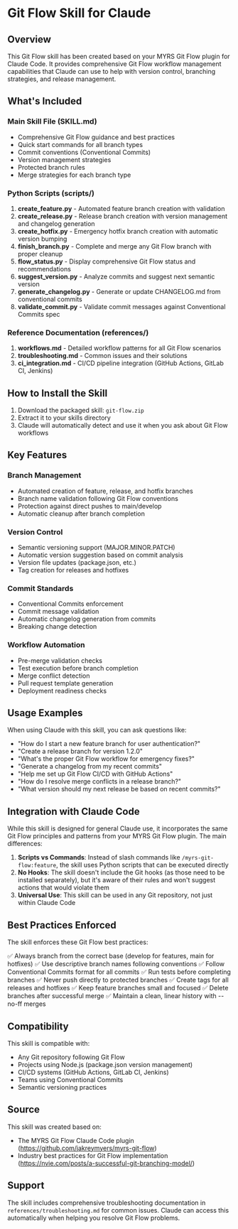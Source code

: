 # Git Flow Skill for Claude

## Overview

This Git Flow skill has been created based on your MYRS Git Flow plugin for Claude Code. It provides comprehensive Git Flow workflow management capabilities that Claude can use to help with version control, branching strategies, and release management.

## What's Included

### Main Skill File (SKILL.md)
- Comprehensive Git Flow guidance and best practices
- Quick start commands for all branch types
- Commit conventions (Conventional Commits)
- Version management strategies
- Protected branch rules
- Merge strategies for each branch type

### Python Scripts (scripts/)

1. **create_feature.py** - Automated feature branch creation with validation
2. **create_release.py** - Release branch creation with version management and changelog generation
3. **create_hotfix.py** - Emergency hotfix branch creation with automatic version bumping
4. **finish_branch.py** - Complete and merge any Git Flow branch with proper cleanup
5. **flow_status.py** - Display comprehensive Git Flow status and recommendations
6. **suggest_version.py** - Analyze commits and suggest next semantic version
7. **generate_changelog.py** - Generate or update CHANGELOG.md from conventional commits
8. **validate_commit.py** - Validate commit messages against Conventional Commits spec

### Reference Documentation (references/)

1. **workflows.md** - Detailed workflow patterns for all Git Flow scenarios
2. **troubleshooting.md** - Common issues and their solutions
3. **ci_integration.md** - CI/CD pipeline integration (GitHub Actions, GitLab CI, Jenkins)

## How to Install the Skill

1. Download the packaged skill: `git-flow.zip`
2. Extract it to your skills directory
3. Claude will automatically detect and use it when you ask about Git Flow workflows

## Key Features

### Branch Management
- Automated creation of feature, release, and hotfix branches
- Branch name validation following Git Flow conventions
- Protection against direct pushes to main/develop
- Automatic cleanup after branch completion

### Version Control
- Semantic versioning support (MAJOR.MINOR.PATCH)
- Automatic version suggestion based on commit analysis
- Version file updates (package.json, etc.)
- Tag creation for releases and hotfixes

### Commit Standards
- Conventional Commits enforcement
- Commit message validation
- Automatic changelog generation from commits
- Breaking change detection

### Workflow Automation
- Pre-merge validation checks
- Test execution before branch completion
- Merge conflict detection
- Pull request template generation
- Deployment readiness checks

## Usage Examples

When using Claude with this skill, you can ask questions like:

- "How do I start a new feature branch for user authentication?"
- "Create a release branch for version 1.2.0"
- "What's the proper Git Flow workflow for emergency fixes?"
- "Generate a changelog from my recent commits"
- "Help me set up Git Flow CI/CD with GitHub Actions"
- "How do I resolve merge conflicts in a release branch?"
- "What version should my next release be based on recent commits?"

## Integration with Claude Code

While this skill is designed for general Claude use, it incorporates the same Git Flow principles and patterns from your MYRS Git Flow plugin. The main differences:

1. **Scripts vs Commands**: Instead of slash commands like `/myrs-git-flow:feature`, the skill uses Python scripts that can be executed directly
2. **No Hooks**: The skill doesn't include the Git hooks (as those need to be installed separately), but it's aware of their rules and won't suggest actions that would violate them
3. **Universal Use**: This skill can be used in any Git repository, not just within Claude Code

## Best Practices Enforced

The skill enforces these Git Flow best practices:

✅ Always branch from the correct base (develop for features, main for hotfixes)
✅ Use descriptive branch names following conventions
✅ Follow Conventional Commits format for all commits
✅ Run tests before completing branches
✅ Never push directly to protected branches
✅ Create tags for all releases and hotfixes
✅ Keep feature branches small and focused
✅ Delete branches after successful merge
✅ Maintain a clean, linear history with --no-ff merges

## Compatibility

This skill is compatible with:
- Any Git repository following Git Flow
- Projects using Node.js (package.json version management)
- CI/CD systems (GitHub Actions, GitLab CI, Jenkins)
- Teams using Conventional Commits
- Semantic versioning practices

## Source

This skill was created based on:
- The MYRS Git Flow Claude Code plugin (https://github.com/jakreymyers/myrs-git-flow)
- Industry best practices for Git Flow implementation (https://nvie.com/posts/a-successful-git-branching-model/)

## Support

The skill includes comprehensive troubleshooting documentation in `references/troubleshooting.md` for common issues. Claude can access this automatically when helping you resolve Git Flow problems.
